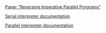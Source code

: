 [Paper "Reversing Imperative Parallel Programs"](ReversingImperativeParallelPrograms.pdf)

[Serial interpreter documentation](serial_docs//serial_interp@26bb1931b3ad/Serial_interp)

[Parallel interpreter documentation](par_docs/par_interp@26bb1931b3ad/Par_interp)